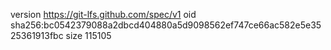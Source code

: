 version https://git-lfs.github.com/spec/v1
oid sha256:bc0542379088a2dbcd404880a5d9098562ef747ce66ac582e5e3525361913fbc
size 115105

